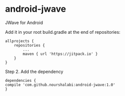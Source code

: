 # android-jwave
JWave for Android


Add it in your root build.gradle at the end of repositories:

	allprojects {
		repositories {
			...
			maven { url 'https://jitpack.io' }
		}
	}
  
  
Step 2. Add the dependency


	dependencies {
    compile 'com.github.nourshalabi:android-jwave:1.0'
	}
